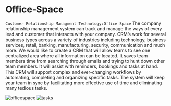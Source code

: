 # Office-Space

`Customer Relationship Managment Technology:Office Space`
The company relationship management system can track and manage the ways of every lead and customer that interacts with your company. CRM’s work for several business types across a variety of industries including technology, business services, retail, banking, manufacturing, security, communication and much more. 
We would like to create a CRM that will allow teams to see one centralized area where all information can be located. It saves team members time from searching through emails and trying to hunt down other team members. It will assist with reminders, bookings and tasks at hand.
This CRM will support complex and ever-changing workflows by automating, completing and organizing specific tasks. The system will keep your team in sync by facilitating more effective use of time and eliminating many tedious tasks. 

![officespace](https://user-images.githubusercontent.com/72281065/105546094-2b983580-5cba-11eb-8906-a89b2f8167c3.JPG)
![tasks](https://user-images.githubusercontent.com/72281065/105546098-2cc96280-5cba-11eb-8702-21e3d848b499.JPG)
